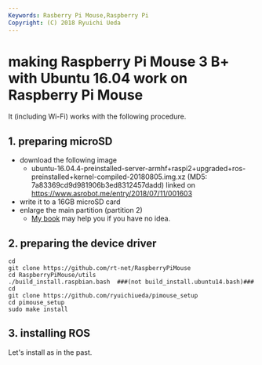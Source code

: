 ```yaml
---
Keywords: Rasberry Pi Mouse,Raspberry Pi
Copyright: (C) 2018 Ryuichi Ueda
---
```


# making Raspberry Pi Mouse 3 B+ with Ubuntu 16.04 work on Raspberry Pi Mouse

It (including Wi-Fi) works with the following procedure.

## 1. preparing microSD

* download the following image
    * ubuntu-16.04.4-preinstalled-server-armhf+raspi2+upgraded+ros-preinstalled+kernel-compiled-20180805.img.xz (MD5: 7a83369cd9d981906b3ed8312457dadd)  linked on https://www.asrobot.me/entry/2018/07/11/001603
* write it to a 16GB microSD card
* enlarge the main partition (partition 2) 
    * [My book](https://amzn.to/2MVqrHA) may help you if you have no idea. 

## 2. preparing the device driver

```
cd
git clone https://github.com/rt-net/RaspberryPiMouse 
cd RaspberryPiMouse/utils
./build_install.raspbian.bash  ###(not build_install.ubuntu14.bash)###
cd 
git clone https://github.com/ryuichiueda/pimouse_setup
cd pimouse_setup
sudo make install
```



## 3. installing ROS

Let's install as in the past. 

